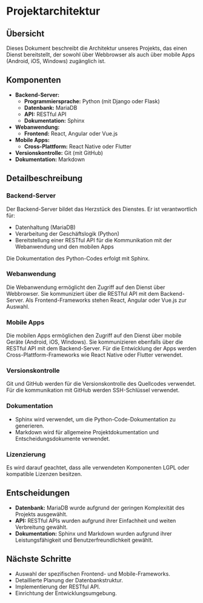 # Projektarchitektur

## Übersicht

Dieses Dokument beschreibt die Architektur unseres Projekts, das einen Dienst bereitstellt, der sowohl über Webbrowser als auch über mobile Apps (Android, iOS, Windows) zugänglich ist.

## Komponenten

* **Backend-Server:**
    * **Programmiersprache:** Python (mit Django oder Flask)
    * **Datenbank:** MariaDB
    * **API:** RESTful API
    * **Dokumentation:** Sphinx
* **Webanwendung:**
    * **Frontend:** React, Angular oder Vue.js
* **Mobile Apps:**
    * **Cross-Plattform:** React Native oder Flutter
* **Versionskontrolle:** Git (mit GitHub)
* **Dokumentation:** Markdown

## Detailbeschreibung

### Backend-Server

Der Backend-Server bildet das Herzstück des Dienstes. Er ist verantwortlich für:

* Datenhaltung (MariaDB)
* Verarbeitung der Geschäftslogik (Python)
* Bereitstellung einer RESTful API für die Kommunikation mit der Webanwendung und den mobilen Apps

Die Dokumentation des Python-Codes erfolgt mit Sphinx.

### Webanwendung

Die Webanwendung ermöglicht den Zugriff auf den Dienst über Webbrowser. Sie kommuniziert über die RESTful API mit dem Backend-Server. Als Frontend-Frameworks stehen React, Angular oder Vue.js zur Auswahl.

### Mobile Apps

Die mobilen Apps ermöglichen den Zugriff auf den Dienst über mobile Geräte (Android, iOS, Windows). Sie kommunizieren ebenfalls über die RESTful API mit dem Backend-Server. Für die Entwicklung der Apps werden Cross-Plattform-Frameworks wie React Native oder Flutter verwendet.

### Versionskontrolle

Git und GitHub werden für die Versionskontrolle des Quellcodes verwendet. Für die kommunikation mit GitHub werden SSH-Schlüssel verwendet.

### Dokumentation

* Sphinx wird verwendet, um die Python-Code-Dokumentation zu generieren.
* Markdown wird für allgemeine Projektdokumentation und Entscheidungsdokumente verwendet.

### Lizenzierung

Es wird darauf geachtet, dass alle verwendeten Komponenten LGPL oder kompatible Lizenzen besitzen.

## Entscheidungen

* **Datenbank:** MariaDB wurde aufgrund der geringen Komplexität des Projekts ausgewählt.
* **API:** RESTful APIs wurden aufgrund ihrer Einfachheit und weiten Verbreitung gewählt.
* **Dokumentation:** Sphinx und Markdown wurden aufgrund ihrer Leistungsfähigkeit und Benutzerfreundlichkeit gewählt.

## Nächste Schritte

* Auswahl der spezifischen Frontend- und Mobile-Frameworks.
* Detaillierte Planung der Datenbankstruktur.
* Implementierung der RESTful API.
* Einrichtung der Entwicklungsumgebung.
